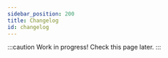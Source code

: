 ```yaml
---
sidebar_position: 200
title: Changelog
id: changelog
---
```


:::caution
Work in progress! Check this page later.
:::